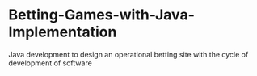 # Betting-Games-with-Java-Implementation
Java development to design an operational betting site with the cycle of development of software
